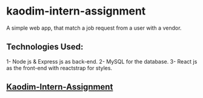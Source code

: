 # kaodim-intern-assignment

A simple web app, that match a job request from a user with a vendor.

## Technologies Used:

1- Node js & Express js as back-end.
2- MySQL for the database.
3- React js as the front-end with reactstrap for styles.

## [Kaodim-Intern-Assignment](https://kaodim-intern-assignment.herokuapp.com)
